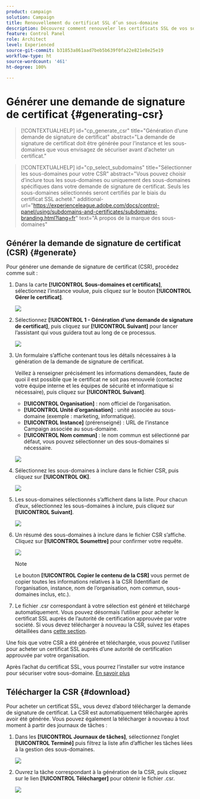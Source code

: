 ```yaml
---
product: campaign
solution: Campaign
title: Renouvellement du certificat SSL d’un sous-domaine
description: Découvrez comment renouveler les certificats SSL de vos sous-domaines
feature: Control Panel
role: Architect
level: Experienced
source-git-commit: b31853a861aad7beb5b639f0fa22e821e8e25e19
workflow-type: ht
source-wordcount: '461'
ht-degree: 100%

---
```


# Générer une demande de signature de certificat {#generating-csr}

>[!CONTEXTUALHELP]
>id="cp_generate_csr"
>title="Génération dʼune demande de signature de certificat"
>abstract="La demande de signature de certificat doit être générée pour l’instance et les sous-domaines que vous envisagez de sécuriser avant d’acheter un certificat."

>[!CONTEXTUALHELP]
>id="cp_select_subdomains"
>title="Sélectionner les sous-domaines pour votre CSR"
>abstract="Vous pouvez choisir d’inclure tous les sous-domaines ou uniquement des sous-domaines spécifiques dans votre demande de signature de certificat. Seuls les sous-domaines sélectionnés seront certifiés par le biais du certificat SSL acheté."
>additional-url="https://experienceleague.adobe.com/docs/control-panel/using/subdomains-and-certificates/subdomains-branding.html?lang=fr" text="À propos de la marque des sous-domaines"

## Générer la demande de signature de certificat (CSR) {#generate}

Pour générer une demande de signature de certificat (CSR), procédez comme suit :

1. Dans la carte **[!UICONTROL Sous-domaines et certificats]**, sélectionnez l’instance voulue, puis cliquez sur le bouton **[!UICONTROL Gérer le certificat]**.

   ![](assets/renewal1.png)

1. Sélectionnez **[!UICONTROL 1 - Génération d’une demande de signature de certificat]**, puis cliquez sur **[!UICONTROL Suivant]** pour lancer l’assistant qui vous guidera tout au long de ce processus.

   ![](assets/renewal2.png)

1. Un formulaire s’affiche contenant tous les détails nécessaires à la génération de la demande de signature de certificat.

   Veillez à renseigner précisément les informations demandées, faute de quoi il est possible que le certificat ne soit pas renouvelé (contactez votre équipe interne et les équipes de sécurité et informatique si nécessaire), puis cliquez sur **[!UICONTROL Suivant]**.

   * **[!UICONTROL Organisation]** : nom officiel de l’organisation.
   * **[!UICONTROL Unité d’organisation]** : unité associée au sous-domaine (exemple : marketing, informatique).
   * **[!UICONTROL Instance]** (prérenseigné) : URL de l’instance Campaign associée au sous-domaine.
   * **[!UICONTROL Nom commun]** : le nom commun est sélectionné par défaut, vous pouvez sélectionner un des sous-domaines si nécessaire.

   ![](assets/renewal3.png)

1. Sélectionnez les sous-domaines à inclure dans le fichier CSR, puis cliquez sur **[!UICONTROL OK]**.

   ![](assets/renewal4.png)

1. Les sous-domaines sélectionnés s’affichent dans la liste. Pour chacun d’eux, sélectionnez les sous-domaines à inclure, puis cliquez sur **[!UICONTROL Suivant]**.

   ![](assets/renewal5.png)

1. Un résumé des sous-domaines à inclure dans le fichier CSR s’affiche. Cliquez sur **[!UICONTROL Soumettre]** pour confirmer votre requête.

   ![](assets/renewal6.png)

   >[!NOTE]
   >
   >Le bouton **[!UICONTROL Copier le contenu de la CSR]** vous permet de copier toutes les informations relatives à la CSR (Identifiant de l’organisation, instance, nom de l’organisation, nom commun, sous-domaines inclus, etc.).

1. Le fichier .csr correspondant à votre sélection est généré et téléchargé automatiquement. Vous pouvez désormais l’utiliser pour acheter le certificat SSL auprès de l’autorité de certification approuvée par votre société. Si vous devez télécharger à nouveau la CSR, suivez les étapes détaillées dans [cette section](#download).

Une fois que votre CSR a été générée et téléchargée, vous pouvez l’utiliser pour acheter un certificat SSL auprès d’une autorité de certification approuvée par votre organisation.

Après l’achat du certificat SSL, vous pourrez l’installer sur votre instance pour sécuriser votre sous-domaine. [En savoir plus](install-ssl-certificate.md)

## Télécharger la CSR {#download}

Pour acheter un certificat SSL, vous devez d’abord télécharger la demande de signature de certificat. La CSR est automatiquement téléchargée après avoir été générée. Vous pouvez également la télécharger à nouveau à tout moment à partir des journaux de tâches :

1. Dans les **[!UICONTROL Journaux de tâches]**, sélectionnez l’onglet **[!UICONTROL Terminé]** puis filtrez la liste afin d’afficher les tâches liées à la gestion des sous-domaines.

   ![](assets/renewal-download.png)

1. Ouvrez la tâche correspondant à la génération de la CSR, puis cliquez sur le lien **[!UICONTROL Télécharger]** pour obtenir le fichier .csr.

   ![](assets/renewal-download-button.png)
